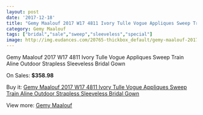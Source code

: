 ```yaml
---
layout: post
date: '2017-12-18'
title: "Gemy Maalouf 2017 W17 4811 Ivory Tulle Vogue Appliques Sweep Train Aline Outdoor Strapless Sleeveless Bridal Gown"
category: Gemy Maalouf
tags: ["bridal","sale","sweep","sleeveless","special"]
image: http://img.eudances.com/20765-thickbox_default/gemy-maalouf-2017-w17-4811-ivory-tulle-vogue-appliques-sweep-train-aline-outdoor-strapless-sleeveless-bridal-gown.jpg
---
```

Gemy Maalouf 2017 W17 4811 Ivory Tulle Vogue Appliques Sweep Train Aline Outdoor Strapless Sleeveless Bridal Gown

On Sales: **$358.98**
<a href="https://www.eudances.com/en/gemy-maalouf/6234-gemy-maalouf-2017-w17-4811-ivory-tulle-vogue-appliques-sweep-train-aline-outdoor-strapless-sleeveless-bridal-gown.html"><amp-img layout="responsive" width="600" height="600" src="//img.eudances.com/20765-thickbox_default/gemy-maalouf-2017-w17-4811-ivory-tulle-vogue-appliques-sweep-train-aline-outdoor-strapless-sleeveless-bridal-gown.jpg" alt="Gemy Maalouf 2017 W17 4811 Ivory Tulle Vogue Appliques Sweep Train Aline Outdoor Strapless Sleeveless Bridal Gown 0" /></a>
<a href="https://www.eudances.com/en/gemy-maalouf/6234-gemy-maalouf-2017-w17-4811-ivory-tulle-vogue-appliques-sweep-train-aline-outdoor-strapless-sleeveless-bridal-gown.html"><amp-img layout="responsive" width="600" height="600" src="//img.eudances.com/20767-thickbox_default/gemy-maalouf-2017-w17-4811-ivory-tulle-vogue-appliques-sweep-train-aline-outdoor-strapless-sleeveless-bridal-gown.jpg" alt="Gemy Maalouf 2017 W17 4811 Ivory Tulle Vogue Appliques Sweep Train Aline Outdoor Strapless Sleeveless Bridal Gown 1" /></a>
<a href="https://www.eudances.com/en/gemy-maalouf/6234-gemy-maalouf-2017-w17-4811-ivory-tulle-vogue-appliques-sweep-train-aline-outdoor-strapless-sleeveless-bridal-gown.html"><amp-img layout="responsive" width="600" height="600" src="//img.eudances.com/20766-thickbox_default/gemy-maalouf-2017-w17-4811-ivory-tulle-vogue-appliques-sweep-train-aline-outdoor-strapless-sleeveless-bridal-gown.jpg" alt="Gemy Maalouf 2017 W17 4811 Ivory Tulle Vogue Appliques Sweep Train Aline Outdoor Strapless Sleeveless Bridal Gown 2" /></a>

Buy it: [Gemy Maalouf 2017 W17 4811 Ivory Tulle Vogue Appliques Sweep Train Aline Outdoor Strapless Sleeveless Bridal Gown](https://www.eudances.com/en/gemy-maalouf/6234-gemy-maalouf-2017-w17-4811-ivory-tulle-vogue-appliques-sweep-train-aline-outdoor-strapless-sleeveless-bridal-gown.html "Gemy Maalouf 2017 W17 4811 Ivory Tulle Vogue Appliques Sweep Train Aline Outdoor Strapless Sleeveless Bridal Gown")

View more: [Gemy Maalouf](https://www.eudances.com/en/101-gemy-maalouf "Gemy Maalouf")